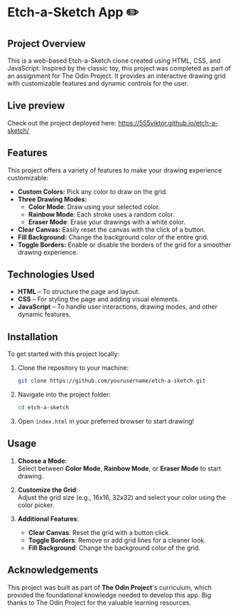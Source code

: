 # Etch-a-Sketch App ✏️

## Project Overview  

This is a web-based Etch-a-Sketch clone created using HTML, CSS, and JavaScript. Inspired by the classic toy, this project was completed as part of an assignment for The Odin Project. It provides an interactive drawing grid with customizable features and dynamic controls for the user. 

## Live preview

Check out the project deployed here: https://555viktor.github.io/etch-a-sketch/

## Features

This project offers a variety of features to make your drawing experience customizable:

- **Custom Colors:** Pick any color to draw on the grid.
- **Three Drawing Modes:**  
  - **Color Mode**: Draw using your selected color.  
  - **Rainbow Mode**: Each stroke uses a random color.  
  - **Eraser Mode**: Erase your drawings with a white color.
- **Clear Canvas:** Easily reset the canvas with the click of a button.
- **Fill Background:** Change the background color of the entire grid.
- **Toggle Borders:** Enable or disable the borders of the grid for a smoother drawing experience.

## Technologies Used  
- **HTML** – To structure the page and layout.  
- **CSS** – For styling the page and adding visual elements.  
- **JavaScript** – To handle user interactions, drawing modes, and other dynamic features.

## Installation

To get started with this project locally:

1. Clone the repository to your machine:
   ```bash
   git clone https://github.com/yourusername/etch-a-sketch.git
   ```

2. Navigate into the project folder:
   ```bash
   cd etch-a-sketch
   ```

3. Open `index.html` in your preferred browser to start drawing!

## Usage

1. **Choose a Mode**:  
   Select between **Color Mode**, **Rainbow Mode**, or **Eraser Mode** to start drawing.

2. **Customize the Grid**:  
   Adjust the grid size (e.g., 16x16, 32x32) and select your color using the color picker.

3. **Additional Features**:  
   - **Clear Canvas**: Reset the grid with a button click.  
   - **Toggle Borders**: Remove or add grid lines for a cleaner look.  
   - **Fill Background**: Change the background color of the grid.

## Acknowledgements  
This project was built as part of **The Odin Project**'s curriculum, which provided the foundational knowledge needed to develop this app. Big thanks to The Odin Project for the valuable learning resources.
